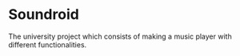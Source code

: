 # Soundroid
The university project which consists of making a music player with different functionalities.
